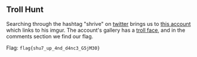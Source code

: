 ## Troll Hunt
Searching through the hashtag "shrive" on [twitter](https://twitter.com/hashtag/shrive?f=live) brings us to [this account](https://twitter.com/V760DHM) which links to his imgur. The account's gallery has a [troll face](https://imgur.com/gallery/XanwjqL), and in the comments section we find our flag.

Flag: `flag{shu7_up_4nd_d4nc3_G5jM30}`